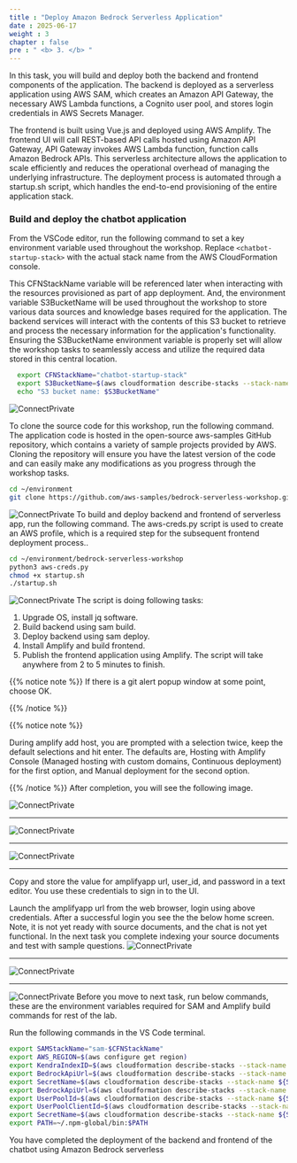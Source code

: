 ```yaml
---
title : "Deploy Amazon Bedrock Serverless Application"
date : 2025-06-17
weight : 3
chapter : false
pre : " <b> 3. </b> "
---
```

In this task, you will build and deploy both the backend and frontend components of the application. The backend is deployed as a serverless application using AWS SAM, which creates an Amazon API Gateway, the necessary AWS Lambda functions, a Cognito user pool, and stores login credentials in AWS Secrets Manager.

The frontend is built using Vue.js and deployed using AWS Amplify. The frontend UI will call REST-based API calls hosted using Amazon API Gateway, API Gateway invokes AWS Lambda function, function calls Amazon Bedrock APIs. This serverless architecture allows the application to scale efficiently and reduces the operational overhead of managing the underlying infrastructure. The deployment process is automated through a startup.sh script, which handles the end-to-end provisioning of the entire application stack.

### Build and deploy the chatbot application
From the VSCode editor, run the following command to set a key environment variable used throughout the workshop. Replace `<chatbot-startup-stack>` with the actual stack name from the AWS CloudFormation console.

This CFNStackName variable will be referenced later when interacting with the resources provisioned as part of app deployment. And, the environment variable S3BucketName will be used throughout the workshop to store various data sources and knowledge bases required for the application. The backend services will interact with the contents of this S3 bucket to retrieve and process the necessary information for the application's functionality. Ensuring the S3BucketName environment variable is properly set will allow the workshop tasks to seamlessly access and utilize the required data stored in this central location.


````bash
  export CFNStackName="chatbot-startup-stack"
  export S3BucketName=$(aws cloudformation describe-stacks --stack-name ${CFNStackName} --query "Stacks[0].Outputs[?OutputKey=='S3BucketName'].OutputValue" --output text)
  echo "S3 bucket name: $S3BucketName"

````
![ConnectPrivate](https://github.com/PVinhP/PPV_Workshop_01/blob/main/Workshop/static/images/anh/anh8.png?raw=true)

To clone the source code for this workshop, run the following command. The application code is hosted in the open-source aws-samples GitHub repository, which contains a variety of sample projects provided by AWS. Cloning the repository will ensure you have the latest version of the code and can easily make any modifications as you progress through the workshop tasks.

````bash
cd ~/environment
git clone https://github.com/aws-samples/bedrock-serverless-workshop.git
````
![ConnectPrivate](https://github.com/PVinhP/PPV_Workshop_01/blob/main/Workshop/static/images/anh/anh9.png?raw=true)
To build and deploy backend and frontend of serverless app, run the following command. The aws-creds.py script is used to create an AWS profile, which is a required step for the subsequent frontend deployment process..

````bash
cd ~/environment/bedrock-serverless-workshop
python3 aws-creds.py
chmod +x startup.sh
./startup.sh
````
![ConnectPrivate](https://github.com/PVinhP/PPV_Workshop_01/blob/main/Workshop/static/images/anh/anh11.png?raw=true)
The script is doing following tasks:

1. Upgrade OS, install jq software.
2. Build backend using sam build.
3. Deploy backend using sam deploy.
4. Install Amplify and build frontend.
5. Publish the frontend application using Amplify.
The script will take anywhere from 2 to 5 minutes to finish.

{{% notice note %}}
If there is a git alert popup window at some point, choose OK.

{{% /notice %}}

{{% notice note %}}

During amplify add host, you are prompted with a selection twice, keep the default selections and hit enter. The defaults are, Hosting with Amplify Console (Managed hosting with custom domains, Continuous deployment) for the first option, and Manual deployment for the second option.

{{% /notice %}}
After completion, you will see the following image.

![ConnectPrivate](https://github.com/PVinhP/PPV_Workshop_01/blob/main/Workshop/static/images/anh/anh12.png?raw=true)

---
![ConnectPrivate](https://github.com/PVinhP/PPV_Workshop_01/blob/main/Workshop/static/images/anh/anh13.png?raw=true)

---
![ConnectPrivate](https://github.com/PVinhP/PPV_Workshop_01/blob/main/Workshop/static/images/anh/anh14.png?raw=true)

---
Copy and store the value for amplifyapp url, user_id, and password in a text editor. You use these credentials to sign in to the UI.

Launch the amplifyapp url from the web browser, login using above credentials. After a successful login you see the the below home screen. Note, it is not yet ready with source documents, and the chat is not yet functional. In the next task you complete indexing your source documents and test with sample questions.
![ConnectPrivate](https://github.com/PVinhP/PPV_Workshop_01/blob/main/Workshop/static/images/anh/anh15.png?raw=true)

---
![ConnectPrivate](https://github.com/PVinhP/PPV_Workshop_01/blob/main/Workshop/static/images/anh/anh16.png?raw=true)

---
![ConnectPrivate](https://github.com/PVinhP/PPV_Workshop_01/blob/main/Workshop/static/images/anh/anh17.png?raw=true)
Before you move to next task, run below commands, these are the environment variables required for SAM and Amplify build commands for rest of the lab.

Run the following commands in the VS Code terminal.

````bash
export SAMStackName="sam-$CFNStackName"
export AWS_REGION=$(aws configure get region)
export KendraIndexID=$(aws cloudformation describe-stacks --stack-name ${CFNStackName} --query "Stacks[0].Outputs[?OutputKey=='KendraIndexID'].OutputValue" --output text)
export BedrockApiUrl=$(aws cloudformation describe-stacks --stack-name ${SAMStackName} --query "Stacks[0].Outputs[?OutputKey=='BedrockApiUrl'].OutputValue" --output text)
export SecretName=$(aws cloudformation describe-stacks --stack-name ${SAMStackName} --query "Stacks[0].Outputs[?OutputKey=='SecretsName'].OutputValue" --output text)
export BedrockApiUrl=$(aws cloudformation describe-stacks --stack-name ${SAMStackName} --query "Stacks[0].Outputs[?OutputKey=='BedrockApiUrl'].OutputValue" --output text)
export UserPoolId=$(aws cloudformation describe-stacks --stack-name ${SAMStackName} --query "Stacks[0].Outputs[?OutputKey=='CognitoUserPool'].OutputValue" --output text)
export UserPoolClientId=$(aws cloudformation describe-stacks --stack-name ${SAMStackName} --query "Stacks[0].Outputs[?OutputKey=='CongnitoUserPoolClientID'].OutputValue" --output text)
export SecretName=$(aws cloudformation describe-stacks --stack-name ${SAMStackName} --query "Stacks[0].Outputs[?OutputKey=='SecretsName'].OutputValue" --output text)
export PATH=~/.npm-global/bin:$PATH
````

You have completed the deployment of the backend and frontend of the chatbot using Amazon Bedrock serverless